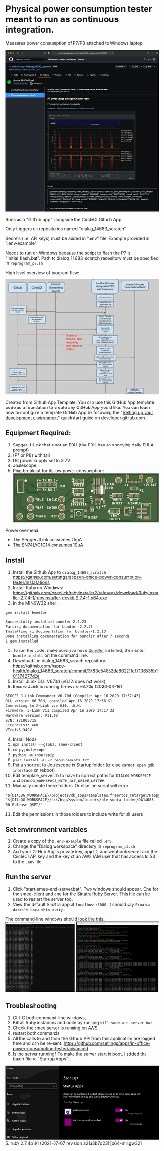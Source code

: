 # Physical power consumption tester meant to run as continuous integration. 

Measures power consumption of P7/P8 attached to Windows laptop

![sample-run](images/sample-run.png)


Runs as a "Github app" alongside the CircleCI Github App 

Only triggers on repositories named "dialog_14683_scratch" 

Secrets (i.e. API keys) must be added in ".env" file. Example provided in ".env-example"

Needs to run on Windows because the script to flash the P7 is "initial_flash.bat". Path to dialog_14683_scratch repository must be specified in `reprogram_p7.sh`

High level overview of program flow: 

![sequence-diagram](images/sequence-diagram.svg)

Created from Github App Template: 
You can use this GitHub App template code as a foundation to create any GitHub App you'd like. You can learn how to configure a template GitHub App by following the "[Setting up your development environment](https://developer.github.com/apps/quickstart-guides/setting-up-your-development-environment/)" quickstart guide on developer.github.com.


## Equipment Required:
1. Segger J-Link that's not an EDU (the EDU has an annoying daily EULA prompt)
2. (P7 or P8) with tail 
3. DC power supply set to 3.7V  
4. Joulescope
5. Ring breakout for its low power consumption: 
![ring breakout](images/ring-breakout.png)

Power overhead: 
- The Segger JLink consumes 25μA
- The SN74LVC1G14 consumes 10μA

## Install
1. Install the Github App to `dialog_14683_scratch`  https://github.com/settings/apps/in-office-power-consumption-tester/installations 
1. Install Ruby on Windows: https://github.com/oneclick/rubyinstaller2/releases/download/RubyInstaller-2.7.4-1/rubyinstaller-devkit-2.7.4-1-x64.exe
2. In the MINGW32 shell:
```
gem install bundler
```

```
Successfully installed bundler-2.2.23
Parsing documentation for bundler-2.2.23
Installing ri documentation for bundler-2.2.23
Done installing documentation for bundler after 7 seconds
1 gem installed
```

3. To run the code, make sure you have [Bundler](http://gembundler.com/) installed; then enter `bundle install` on the command line.
3. Download the dialog_14683_scrach repository: https://github.com/happy-health/dialog_14683_scratch/commit/3783e54852da80221fcf7106535b101574277d2e
3. Install JLink DLL V670d (v6.12i does not work)
3. Ensure JLink is running firmware v6.70d (2020-04-16) 
```
SEGGER J-Link Commander V6.70d (Compiled Apr 16 2020 17:57:43)                                                          DLL version V6.70d, compiled Apr 16 2020 17:56:51                                                                                                                                                                                               Connecting to J-Link via USB...O.K.                                                                                     Firmware: J-Link V11 compiled Apr 16 2020 17:17:32                                                                      Hardware version: V11.00                                                                                                S/N: 821005715                                                                                                          License(s): GDB                                                                                                         VTref=3.349V                                                                                                             
``` 
4. Install Node
5. `npm install --global smee-client`
6. `cd pyjoulescope`
7. `python -m ensurepip`
8. `pip3 install -U -r requirements.txt`
9. Put a shortcut to Joulescope in Startup folder (or else `cannot open gdb interface` on reboot)
9. Edit template_server.rb to have to correct paths for `DIALOG_WORKSPACE` and `DIALOG_WORKSPACE_WITH_ALT_DRIVE_LETTER`
10. Manually create these folders. Or else the script will error
```
"${DIALOG_WORKSPACE}/projects/dk_apps/templates/freertos_retarget/Happy_P7_QSPI_Release/"
"${DIALOG_WORKSPACE}/sdk/bsp/system/loaders/ble_suota_loader/DA14683-00-Release_QSPI/"
```
11. Edit the permissions in those folders to include write for all users


## Set environment variables

1. Create a copy of the `.env-example` file called `.env`.
2. Change the "Dialog workspace" directory in `reprogram_p7.sh`
3. Add your GitHub App's private key, app ID, and webhook secret and the CircleCI API key and the key of an AWS IAM user that has access to S3 to the `.env` file.

## Run the server

1. Click "start-smee-and-server.bat". Two windows should appear. One for the smee-client and one for the Sinatra Ruby Server. This file can be used to restart the server too. 
3. View the default Sinatra app at `localhost:3000`. It should say `Sinatra doesn’t know this ditty.`

The command-line windows should look like this: 
![command windows](images/cmd-windows.png)


## Troubleshooting 

1. Ctrl-C both command-line windows, 
2. Kill all Ruby instances and node by running `kill-smee-and-server.bat`
1. Check the smee server is running on AWS
3.  restart both commands
1.  All the calls to and from the Github API from this application are logged here and can be re-sent: https://github.com/settings/apps/in-office-power-consumption-tester/advanced 
4. Is the server running? To make the server start in boot, I added the batch file to "Startup Apps" 

![Startup apps](images/startup.png)
5. ruby 2.7.4p191 (2021-07-07 revision a21a3b7d23) [x64-mingw32] 
